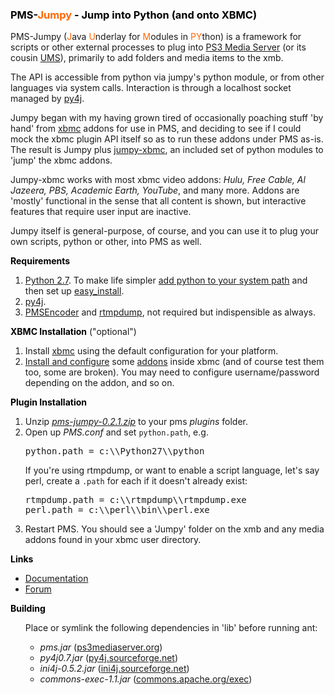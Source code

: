 <H3 style="color:black">PMS-<span style="color:#ff6600">Jumpy</span> - Jump into Python (and onto XBMC)</H3>

PMS-Jumpy (<span style="color:#ff6600">J</span>ava <span style="color:#ff6600">U</span>nderlay for <span style="color:#ff6600">M</span>odules in <span style="color:#ff6600">PY</span>thon) is a framework for scripts or other external processes to plug into <a href="http://www.ps3mediaserver.org/" target="_blank">PS3 Media Server</a> (or its cousin <a href="http://www.universalmediaserver.com/" target="_blank">UMS</a>), primarily to add folders and media items to the xmb.

The API is accessible from python via jumpy's python module, or from other languages via system calls. Interaction is through a localhost socket managed by <a href="http://py4j.sourceforge.net" target="_blank">py4j</a>.

Jumpy began with my having grown tired of occasionally poaching stuff 'by hand' from <a href="http://xbmc.org" target="_blank">xbmc</a> addons for use in PMS, and deciding to see if I could mock the xbmc plugin API itself so as to run these addons under PMS as-is. The result is Jumpy plus <a href="https://github.com/skeptical/jumpy-xbmc">jumpy-xbmc</a>, an included set of python modules to 'jump' the xbmc addons.

Jumpy-xbmc works with most xbmc video addons: <i>Hulu, Free Cable, Al Jazeera, PBS, Academic Earth, YouTube</i>, and many more. Addons are 'mostly' functional in the sense that all content is shown, but interactive features that require user input are inactive.

Jumpy itself is general-purpose, of course, and you can use it to plug your own scripts, python or other, into PMS as well.

<b style="color:black">Requirements</b>
<ol>
<li><a href="http://www.python.org/download/releases/2.7.3/#download" target="_blank">Python 2.7</a>.
To make life simpler <a href="http://superuser.com/questions/143119/how-to-add-python-to-the-windows-path/143121#143121" target="_blank">add python to your system path</a>
and then set up <a href="http://pypi.python.org/pypi/setuptools#installation-instructions" target="_blank">easy_install</a>.
</li>
<li><a href="http://py4j.sourceforge.net/download.html" target="_blank">py4j</a>.
</li>
<li><a href="https://github.com/chocolateboy/pmsencoder" target="_blank">PMSEncoder</a> and
<a href="http://rtmpdump.mplayerhq.hu/" target="_blank">rtmpdump</a>, not required but indispensible as always.
</li>
</ol>

<b style="color:black">XBMC Installation</b> ("optional")
<ol>
<li>Install <a href="http://xbmc.org/download/" target="_blank">xbmc</a> using the default configuration
for your platform.
</li>
<li><a href="http://wiki.xbmc.org/index.php?title=Unofficial_Add-on_Repositories" target="_blank">Install and configure</a>
some <a href="http://wiki.xbmc.org/index.php?title=Category:All_add-ons" target="_blank">addons</a>
inside xbmc (and of course test them too, some are broken). You may need to configure username/password depending
on the addon, and so on.
</li>
</ol>

<b style="color:black">Plugin Installation</b>
<ol>
<li>Unzip <i><a href="https://github.com/downloads/skeptical/jumpy/pms-jumpy-0.2.1.zip">pms-jumpy-0.2.1.zip</a></i> to your pms <i>plugins</i> folder.
</li>
<li>Open up <i>PMS.conf</i> and set <code>python.path</code>, e.g.
<pre>python.path = c:\\Python27\\python</pre>
If you're using rtmpdump, or want to enable a script language, let's say perl, create
a <code>.path</code> for each if it doesn't already exist:
<pre>
rtmpdump.path = c:\\rtmpdump\\rtmpdump.exe
perl.path = c:\\perl\\bin\\perl.exe
</pre>
</li>
<li>Restart PMS. You should see a 'Jumpy' folder on the xmb and any media addons found in your xbmc user directory.
</li>
</ol>
<b style="color:black">Links</b>
<ul>
<li><a href="http://skeptical.github.com/jumpy/readme.html" target="_blank">Documentation</a></li>
<li><a href="http://www.ps3mediaserver.org/forum/viewtopic.php?f=12&t=12518" target="_blank">Forum</a></li>
</ul>

<b style="color:black">Building</b>
<ul>
Place or symlink the following dependencies in 'lib' before running ant:
<ul>
<li><i>pms.jar</i> (<a href="http://www.ps3mediaserver.org/" target="_blank">ps3mediaserver.org</a>)</li>
<li><i>py4j0.7.jar</i> (<a href="http://py4j.sourceforge.net" target="_blank">py4j.sourceforge.net</a>)</li>
<li><i>ini4j-0.5.2.jar</i> (<a href="http://ini4j.sourceforge.net" target="_blank">ini4j.sourceforge.net</a>)</li>
<li><i>commons-exec-1.1.jar</i> (<a href="http://commons.apache.org/exec/" target="_blank">commons.apache.org/exec</a>)</li>
</ul>
</ul>

<!--
<a name=".+?">(.*)</a>
<span class="orange">  -> <span style="color:#ff6600">
<br/>  -> \n
-->
